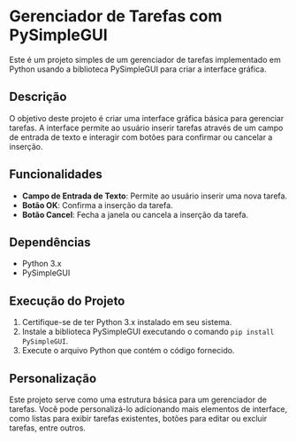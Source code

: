 # Gerenciador de Tarefas com PySimpleGUI

Este é um projeto simples de um gerenciador de tarefas implementado em Python usando a biblioteca PySimpleGUI para criar a interface gráfica.

## Descrição

O objetivo deste projeto é criar uma interface gráfica básica para gerenciar tarefas. A interface permite ao usuário inserir tarefas através de um campo de entrada de texto e interagir com botões para confirmar ou cancelar a inserção.

## Funcionalidades

- **Campo de Entrada de Texto**: Permite ao usuário inserir uma nova tarefa.
- **Botão OK**: Confirma a inserção da tarefa.
- **Botão Cancel**: Fecha a janela ou cancela a inserção da tarefa.

## Dependências

- Python 3.x
- PySimpleGUI

## Execução do Projeto

1. Certifique-se de ter Python 3.x instalado em seu sistema.
2. Instale a biblioteca PySimpleGUI executando o comando `pip install PySimpleGUI`.
3. Execute o arquivo Python que contém o código fornecido.

## Personalização

Este projeto serve como uma estrutura básica para um gerenciador de tarefas. Você pode personalizá-lo adicionando mais elementos de interface, como listas para exibir tarefas existentes, botões para editar ou excluir tarefas, entre outros.


